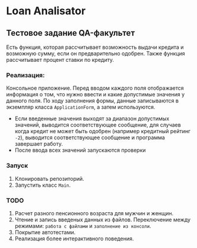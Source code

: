 # Loan Analisator
## Тестовое задание QA-факультет

Есть функция, которая рассчитывает возможность выдачи кредита и возможную сумму, если он предварительно одобрен. Также функция рассчитывает процент ставки по кредиту.

### Реализация:
Консольное приложение. Перед вводом каждого поля отображается информация о том, что нужно ввести и какие допустимые значения у данного поля.
По ходу заполнения формы, данные записываются в экземпляр класса `ApplicationForm`, а затем используются.

* Если введенные значения выходят за диапазон допустимых значений, выводится соответствующее сообщение, для случаев когда кредит не может быть одобрен (например кредитный рейтинг `-2`), выводится соответствующее сообщение и программа завершает работу. 
* После ввода всех значений запускаются проверки

### Запуск
1. Клонировать репозиторий.
2. Запустить класс `Main`.

### TODO
1. Расчет разного пенсионного возраста для мужчин и женщин.
2. Чтение и запись введеных данных из файлов.
Переключение между режимами: `работа с файлами` и `заполнение из консоли`.
3. Покрытие автотестами.
4. Реализация более интерактивного поведения.